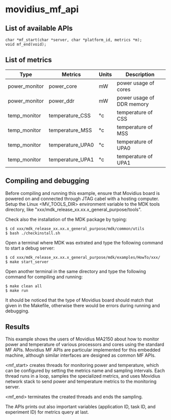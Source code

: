 # movidius_mf_api

## List of available APIs

```
char *mf_start(char *server, char *platform_id, metrics *m);
void mf_end(void);
```

## List of metrics

| Type            | Metrics          | Units  | Description   |
|---------------- |----------------  |------  |-------------- |
| power_monitor   | power_core       | mW     | power usage of cores |
| power_monitor   | power_ddr        | mW     | power usage of DDR memory |
| temp_monitor    | temperature_CSS  | °c     | temperature of CSS  |
| temp_monitor    | temperature_MSS  | °c     | temperature of MSS  |
| temp_monitor    | temperature_UPA0 | °c     | temperature of UPA0 |
| temp_monitor    | temperature_UPA1 | °c     | temperature of UPA1 |


## Compiling and debugging 

Before compiling and running this example, ensure that Movidius board is powered on and connected through JTAG cabel with a hosting computer. Setup the Linux <MV_TOOLS_DIR> environment variable to the MDK tools directory, like "xxx/mdk_release_xx.xx.x_general_purpose/tools".

Check also the installation of the MDK package by typing:
```
$ cd xxx/mdk_release_xx.xx.x_general_purpose/mdk/common/utils
$ bash ./checkinstall.sh
```

Open a terminal where MDK was extrated and type the following command to start a debug server:
```
$ cd xxx/mdk_release_xx.xx.x_general_purpose/mdk/examples/HowTo/xxx/
$ make start_server
```

Open another terminal in the same directory and type the following command for compiling and running:
```
$ make clean all
$ make run
```

It should be noticed that the type of Movidius board should match that given in the Makefile, otherwise there would be errors during running and debugging.


## Results

This example shows the users of Movidius MA2150 about how to monitor power and temperature of various processors and cores using the standard MF APIs. Movidius MF APIs are particular implemented for this embedded machine, although similar interfaces are designed as common MF APIs. 

<mf_start> creates threads for monitoring power and temperature, which can be configured by setting the metrics name and sampling intervals. Each thread runs in a loop, samples the specialized metrics, and uses Movidius network stack to send power and temperature metrics to the monitoring server.

<mf_end> terminates the created threads and ends the sampling.

The APIs prints out also important variables (application ID, task ID, and experiment ID) for metrics query at last.